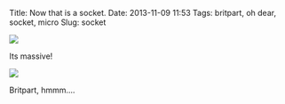 Title: Now that is a socket.
Date: 2013-11-09 11:53
Tags: britpart, oh dear, socket, micro
Slug: socket

<img src="{static}/media/images/2013-11-09 socket/wp-1383994149665.jpg" class="align-center" loading="lazy" />

Its massive!

<img src="{static}/media/images/2013-11-09 socket/wp-1383994182041.jpg" class="align-center" loading="lazy" />

Britpart, hmmm....
